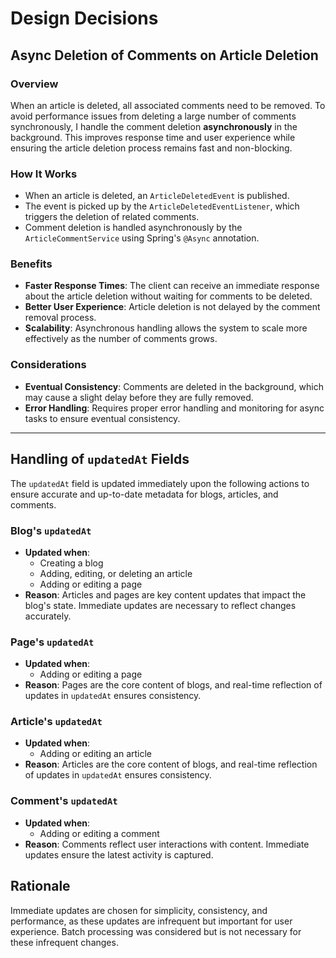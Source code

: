 # Design Decisions

## Async Deletion of Comments on Article Deletion

### Overview
When an article is deleted, all associated comments need to be removed. To avoid performance issues from deleting a large number of comments synchronously, I handle the comment deletion **asynchronously** in the background. This improves response time and user experience while ensuring the article deletion process remains fast and non-blocking.

### How It Works
- When an article is deleted, an `ArticleDeletedEvent` is published.
- The event is picked up by the `ArticleDeletedEventListener`, which triggers the deletion of related comments.
- Comment deletion is handled asynchronously by the `ArticleCommentService` using Spring's `@Async` annotation.

### Benefits
- **Faster Response Times**: The client can receive an immediate response about the article deletion without waiting for comments to be deleted.
- **Better User Experience**: Article deletion is not delayed by the comment removal process.
- **Scalability**: Asynchronous handling allows the system to scale more effectively as the number of comments grows.

### Considerations
- **Eventual Consistency**: Comments are deleted in the background, which may cause a slight delay before they are fully removed.
- **Error Handling**: Requires proper error handling and monitoring for async tasks to ensure eventual consistency.

---

## Handling of `updatedAt` Fields

The `updatedAt` field is updated immediately upon the following actions to ensure accurate and up-to-date metadata for blogs, articles, and comments.

### Blog's `updatedAt`
- **Updated when**: 
  - Creating a blog
  - Adding, editing, or deleting an article
  - Adding or editing a page
- **Reason**: Articles and pages are key content updates that impact the blog's state. Immediate updates are necessary to reflect changes accurately.

### Page's `updatedAt`
- **Updated when**:
  - Adding or editing a page
- **Reason**: Pages are the core content of blogs, and real-time reflection of updates in `updatedAt` ensures consistency.

### Article's `updatedAt`
- **Updated when**:
  - Adding or editing an article
- **Reason**: Articles are the core content of blogs, and real-time reflection of updates in `updatedAt` ensures consistency.

### Comment's `updatedAt`
- **Updated when**:
  - Adding or editing a comment
- **Reason**: Comments reflect user interactions with content. Immediate updates ensure the latest activity is captured.

## Rationale
Immediate updates are chosen for simplicity, consistency, and performance, as these updates are infrequent but important for user experience. Batch processing was considered but is not necessary for these infrequent changes.